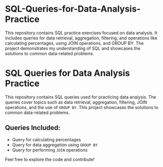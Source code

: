 # SQL-Queries-for-Data-Analysis-Practice
This repository contains SQL practice exercises focused on data analysis. It includes queries for data retrieval, aggregation, filtering, and operations like calculating percentages, using JOIN operations, and GROUP BY. The project demonstrates my understanding of SQL and showcases the solutions to common data-related problems.


# SQL Queries for Data Analysis Practice

This repository contains SQL queries used for practicing data analysis. The queries cover topics such as data retrieval, aggregation, filtering, JOIN operations, and the use of `GROUP BY`.
This project showcases the solutions to common data-related problems.

## Queries Included:
- Query for calculating percentages
- Query for data aggregation using `GROUP BY`
- Query for performing `JOIN` operations

Feel free to explore the code and contribute!

